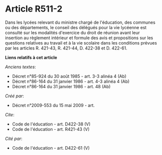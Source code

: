 # Article R511-2

Dans les lycées relevant du ministre chargé de l'éducation, des communes ou des départements, le conseil des délégués pour la
vie lycéenne est consulté sur les modalités d'exercice du droit de réunion avant leur insertion au règlement intérieur et
formule des avis et propositions sur les questions relatives au travail et à la vie scolaire dans les conditions prévues par
les articles R. 421-43, R. 421-44, D. 422-38 et D. 422-61.

**Liens relatifs à cet article**

_Anciens textes_:

  - Décret n°85-924 du 30 août 1985 - art. 3-3 alinéa 4 (Ab)
  - Décret n°86-164 du 31 janvier 1986 - art. 4-3 alinéa 4 (Ab)
  - Décret n°86-164 du 31 janvier 1986 - art. 48 (Ab)

_Créé par_:

  - Décret n°2009-553 du 15 mai 2009 - art.

_Cite_:

  - Code de l'éducation - art. D422-38 (V)
  - Code de l'éducation - art. R421-43 (V)

_Cité par_:

  - Code de l'éducation - art. D422-61 (V)
